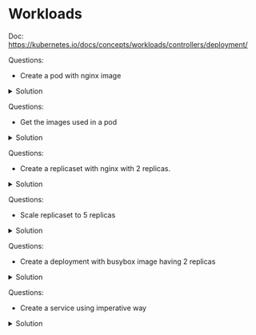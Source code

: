 # Workloads  

Doc: https://kubernetes.io/docs/concepts/workloads/controllers/deployment/

Questions:
- Create a pod with nginx image

<details><summary>Solution</summary>
<p>

```bash
kubectl run nginx --image=nginx
```
</p>
</details>

Questions:
- Get the images used in a pod

<details><summary>Solution</summary>
<p>

```bash
kubectl describe po pod_name|grep Image
```
</p>
</details>

Questions:
- Create a replicaset with nginx with 2 replicas.

<details><summary>Solution</summary>
<p>

```bash
cat rs.yaml
apiVersion: apps/v1
kind: ReplicaSet
metadata:
  name: replicaset-1
spec:
  replicas: 2
  selector:
    matchLabels:
      tier: frontend
  template:
    metadata:
      labels:
        tier: frontend
    spec:
      containers:
      - name: nginx
        image: nginx

kubectl apply -f rs.yaml
```
</p>
</details>

Questions:
- Scale replicaset to 5 replicas

<details><summary>Solution</summary>
<p>

```bash
kubectl scale rs new-replica-set --replicas=2 --record
```
</p>
</details>

Questions:
- Create a deployment with busybox image having 2 replicas

<details><summary>Solution</summary>
<p>

```bash
cat deploy.yaml
---
apiVersion: apps/v1
kind: Deployment
metadata:
  name: deployment-1
spec:
  replicas: 2
  selector:
    matchLabels:
      name: busybox
  template:
    metadata:
      labels:
        name: busybox
    spec:
      containers:
      - name: busybox-container
        image: busybox
        command:
        - sh
        - "-c"
        - echo Hello K8S! && sleep 3600
        
kubectl apply -f deploy.yaml        
```


</p>
</details>

Questions:
- Create a  service using imperative way

<details><summary>Solution</summary>
<p>


```bash
kubectl create service nodeport nginx --tcp=80:80 --node-port=30080
or
kubectl expose pod nginx --type=NodePort --port=80 --name=nginx-service

For clusterIP:
kubectl create service clusterip redis --tcp=6379:6379
or
kubectl expose pod redis --port=6379 --name redis-service
```

</p>
</details>
